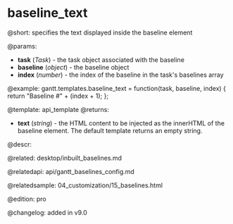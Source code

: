 baseline_text
=============

@short: specifies the text displayed inside the baseline element

@params:
- **task** (*Task*) - the task object associated with the baseline
- **baseline** (*object*) - the baseline object
- **index** (*number*) - the index of the baseline in the task's baselines array

@example:
gantt.templates.baseline_text = function(task, baseline, index) {
    return "Baseline #" + (index + 1);
};

@template: api_template
@returns:
- **text** (*string*) - the HTML content to be injected as the innerHTML of the baseline element. The default template returns an empty string.

@descr:

@related:
desktop/inbuilt_baselines.md

@relatedapi:
api/gantt_baselines_config.md

@relatedsample:
04_customization/15_baselines.html

@edition: pro

@changelog: added in v9.0